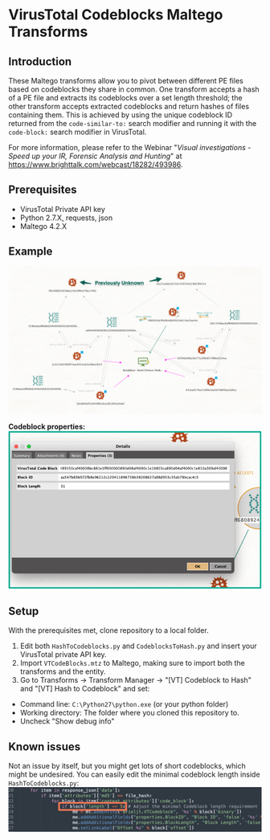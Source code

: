 # VirusTotal Codeblocks Maltego Transforms

## Introduction
These Maltego transforms allow you to pivot between different PE files based on codeblocks they share in common. 
One transform accepts a hash of a PE file and extracts its codeblocks over a set length threshold; the other transform accepts extracted codeblocks and return hashes of files containing them. This is achieved by using the unique codeblock ID returned from the `code-similar-to:` search modifier and running it with the `code-block:` search modifier in VirusTotal.

For more information, please refer to the Webinar "*Visual investigations - Speed up your IR, Forensic Analysis and Hunting*" at https://www.brighttalk.com/webcast/18282/493986.

## Prerequisites
- VirusTotal Private API key
- Python 2.7.X, requests, json 
- Maltego 4.2.X

## Example
![Codeblocks](/Media/Example.png?raw=true)

**Codeblock properties:**
![Codeblocks properties](/Media/Codeblock_properties.png?raw=true)

## Setup
With the prerequisites met, clone repository to a local folder.

1. Edit both `HashToCodeblocks.py` and `CodeblocksToHash.py` and insert your VirusTotal private API key.
2. Import `VTCodeBlocks.mtz` to Maltego, making sure to import both the transforms and the entity.
3. Go to Transforms -> Transform Manager -> "[VT] Codeblock to Hash" and "[VT] Hash to Codeblock" and set:
  - Command line: `C:\Python27\python.exe` (or your python folder)
  - Working directory: The folder where you cloned this repository to.
  - Uncheck "Show debug info"

## Known issues
Not an issue by itself, but you might get lots of short codeblocks, which might be undesired. You can easily edit the minimal codeblock length inside `HashToCodeblocks.py`:
![Minimal block length](/Media/Block_length.png?raw=true)

